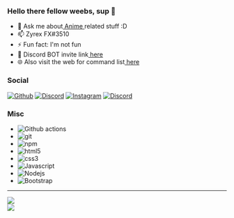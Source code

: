 <h3>Hello there fellow weebs, sup 👋</h3>

<ul>
    <li>💬 Ask me about<a href="https://myanimelist.net/profile/ZyrexFX" target="_blank" > Anime </a>related stuff :D</li>
    <li>📫 Zyrex FX#3510</li>
    <li>⚡ Fun fact: I'm not fun</li>
    <li>🤖 Discord BOT invite link<a href="https://discord.com/oauth2/authorize?client_id=753589173486616749&scope=bot&permissions=36891718" target="_blank"> here</a></li>
    <li>🌐 Also visit the web for command list<a href="https://zyrexfx.github.io/MeguWeb/" target="_blank"> here</a> </li>
</ul>

<h3>Social</h3>
<p>
<a href="https://github.com/ZyrexFX" target="_blank"><img alt="Github" src="https://img.shields.io/badge/GitHub-%2312100E.svg?style=for-the-badge&logo=Github&logoColor=white&style=flat" /></a>
<a href="https://discord.gg/wZzCmv4" target="_blank"><img alt="Discord" src="https://img.shields.io/badge/-Discord-7289DA?style=for-the-badge&logo=discord&logoColor=white&style=flat" /></a>
<a href="https://www.instagram.com/zyrexfx_/" target="_blank"><img alt="Instagram" src="https://img.shields.io/badge/-instagram-E4405F?style=for-the-badge&logo=instagram&logoColor=white&style=flat" /></a>
<a href="https://www.youtube.com/c/ZyrexFX" target="_blank"><img alt="Discord" src="https://img.shields.io/badge/-YouTube-f10707?style=for-the-badge&logo=youtube&logoColor=white&style=flat" /></a>
</p>

<h3>Misc</h3>

<ul>
  <li><img alt="Github actions" src="https://img.shields.io/badge/-Github_Actions-2088FF?style=flat-square&logo=github-actions&logoColor=white&style=plastic"/></li>
  <li><img alt="git" src="https://img.shields.io/badge/-Git-F05032?style=flat-square&logo=git&logoColor=white&style=plastic"/></li>
  <li><img alt="npm" src="https://img.shields.io/badge/-NPM-CB3837?style=flat-square&logo=npm&logoColor=white&style=plastic"/></li>
  <li><img alt="html5" src="https://img.shields.io/badge/-HTML5-E34F26?style=flat-square&logo=html5&logoColor=white&style=plastic"/></li>
  <li><img alt="css3" src="https://img.shields.io/badge/-css3-blue?style=flat-square&logo=html5&logoColor=white&style=plastic"/></li>
  <li><img alt="Javascript" src="https://img.shields.io/badge/-Javascript-f1c40f?style=flat-square&logo=Javascript&logoColor=white&style=plastic"/></li>
  <li><img alt="Nodejs" src="https://img.shields.io/badge/-Nodejs-43853d?style=flat-square&logo=Node.js&logoColor=white&style=plastic"/></li>
  <li><img alt="Bootstrap" src="https://img.shields.io/badge/-Bootstrap-007396?style=flat-square&logo=Bootstrap&logoColor=white&style=plastic"/></li>
</ul>

<hr>

<p>
    <img src="https://i.imgur.com/KEfMEAu.gif"></img>
    <br>
    <img src="https://discord.c99.nl/widget/theme-2/373404212748484608.png">
    </img>
</p>
